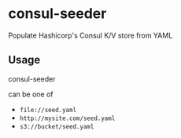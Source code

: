 # consul-seeder
Populate Hashicorp's Consul K/V store from YAML

## Usage

consul-seeder <consul-url> <yaml-url>

<yaml-url> can be one of

* `file://seed.yaml`
* `http://mysite.com/seed.yaml`
* `s3://bucket/seed.yaml`

